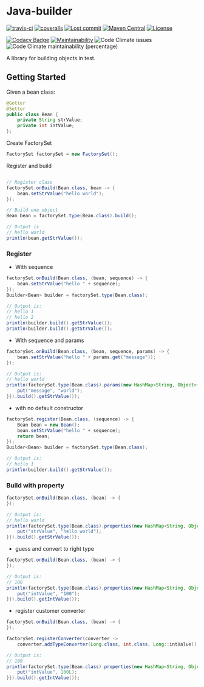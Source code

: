 # Java-builder
[![travis-ci](https://travis-ci.org/leeonky/java-builder.svg?branch=master)](https://travis-ci.org/leeonky/java-builder)
[![coveralls](https://img.shields.io/coveralls/github/leeonky/java-builder/master.svg)](https://coveralls.io/github/leeonky/java-builder)
[![Lost commit](https://img.shields.io/github/last-commit/leeonky/java-builder.svg)](https://github.com/leeonky/java-builder)
[![Maven Central](https://img.shields.io/maven-central/v/com.github.leeonky/java-builder.svg)](https://maven-badges.herokuapp.com/maven-central/com.github.leeonky/java-builder)
[![License](https://img.shields.io/badge/License-Apache%202.0-blue.svg)](https://opensource.org/licenses/Apache-2.0)

[![Codacy Badge](https://api.codacy.com/project/badge/Grade/b6f87097011245d8b3fcfa4324292640)](https://www.codacy.com/app/leeonky/java-builder?utm_source=github.com&amp;utm_medium=referral&amp;utm_content=leeonky/java-builder&amp;utm_campaign=Badge_Grade)
[![Maintainability](https://api.codeclimate.com/v1/badges/69d279626d49cac2bdc8/maintainability)](https://codeclimate.com/github/leeonky/java-builder/maintainability)
![Code Climate issues](https://img.shields.io/codeclimate/issues/leeonky/java-builder.svg)
![Code Climate maintainability (percentage)](https://img.shields.io/codeclimate/maintainability-percentage/leeonky/java-builder.svg)

A library for building objects in test.

## Getting Started

Given a bean class:

```java
@Getter
@Setter
public class Bean {
    private String strValue;
    private int intValue;
};
```

Create FactorySet

```java
FactorySet factorySet = new FactorySet();
```

Register and build

```java

// Register class
factorySet.onBuild(Bean.class, bean -> {
    bean.setStrValue("hello world");
});

// Build one object
Bean bean = factorySet.type(Bean.class).build();

// Output is
// hello world
println(bean.getStrValue());
```

### Register

- With sequence

```java
factorySet.onBuild(Bean.class, (bean, sequence) -> {
    bean.setStrValue("hello " + sequence);
});
Builder<Bean> builder = factorySet.type(Bean.class);

// Output is:
// hello 1
// hello 2
println(builder.build().getStrValue());
println(builder.build().getStrValue());
```

- With sequence and params

```java
factorySet.onBuild(Bean.class, (bean, sequence, params) -> {
    bean.setStrValue("hello " + params.get("message"));
});

// Output is:
// hello world
println(factorySet.type(Bean.class).params(new HashMap<String, Object>{{
    put("message", "world");
}}).build().getStrValue());
```

- with no default constructor
```java
factorySet.register(Bean.class, (sequence) -> {
    Bean bean = new Bean();
    bean.setStrValue("hello " + sequence);
    return bean;
});
Builder<Bean> builder = factorySet.type(Bean.class);

// Output is:
// hello 1
println(builder.build().getStrValue());
```

### Build with property

```java
factorySet.onBuild(Bean.class, (bean) -> {
});

// Output is:
// hello world
println(factorySet.type(Bean.class).properties(new HashMap<String, Object>{{
    put("strValue", "hello world");
}}).build().getStrValue());
```

- guess and convert to right type

```java
factorySet.onBuild(Bean.class, (bean) -> {
});

// Output is:
// 100
println(factorySet.type(Bean.class).properties(new HashMap<String, Object>{{
    put("intValue", "100");
}}).build().getIntValue());
```
- register customer converter

```java
factorySet.onBuild(Bean.class, (bean) -> {
});

factorySet.registerConverter(converter ->
    converter.addTypeConverter(Long.class, int.class, Long::intValue));

// Output is:
// 100
println(factorySet.type(Bean.class).properties(new HashMap<String, Object>{{
    put("intValue", 100L);
}}).build().getIntValue());
```
